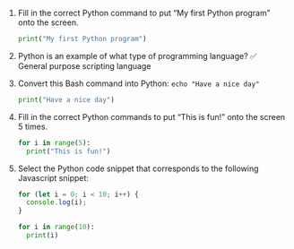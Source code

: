 1. Fill in the correct Python command to put “My first Python program” onto the screen.
    ```python
    print("My first Python program")
    ```

2. Python is an example of what type of programming language? ✅ General purpose scripting language

3. Convert this Bash command into Python: `echo "Have a nice day"`
    ```python
    print("Have a nice day")
    ```

4. Fill in the correct Python commands to put “This is fun!” onto the screen 5 times.
    ```python
    for i in range(5):
      print("This is fun!")
    ```

5. Select the Python code snippet that corresponds to the following Javascript snippet:
    ```js
    for (let i = 0; i < 10; i++) {
      console.log(i);
    }
    ```
    ```python
    for i in range(10):
      print(i)
    ```
